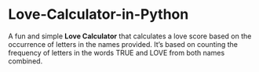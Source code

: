 # Love-Calculator-in-Python
A fun and simple **Love Calculator** that calculates a love score based on the occurrence of letters in the names provided. It’s based on counting the frequency of letters in the words TRUE and LOVE from both names combined.
